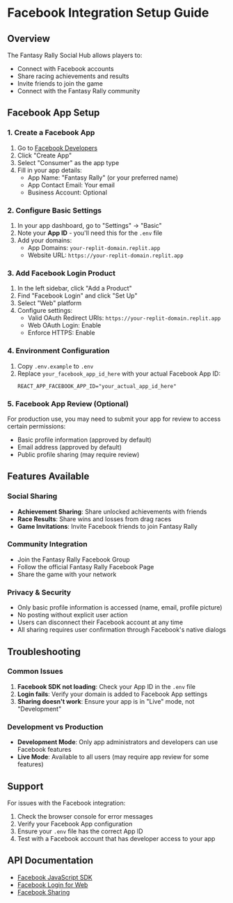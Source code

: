 # Facebook Integration Setup Guide

## Overview
The Fantasy Rally Social Hub allows players to:
- Connect with Facebook accounts
- Share racing achievements and results
- Invite friends to join the game
- Connect with the Fantasy Rally community

## Facebook App Setup

### 1. Create a Facebook App
1. Go to [Facebook Developers](https://developers.facebook.com/apps/)
2. Click "Create App"
3. Select "Consumer" as the app type
4. Fill in your app details:
   - App Name: "Fantasy Rally" (or your preferred name)
   - App Contact Email: Your email
   - Business Account: Optional

### 2. Configure Basic Settings
1. In your app dashboard, go to "Settings" → "Basic"
2. Note your **App ID** - you'll need this for the `.env` file
3. Add your domains:
   - App Domains: `your-replit-domain.replit.app`
   - Website URL: `https://your-replit-domain.replit.app`

### 3. Add Facebook Login Product
1. In the left sidebar, click "Add a Product"
2. Find "Facebook Login" and click "Set Up"
3. Select "Web" platform
4. Configure settings:
   - Valid OAuth Redirect URIs: `https://your-replit-domain.replit.app`
   - Web OAuth Login: Enable
   - Enforce HTTPS: Enable

### 4. Environment Configuration
1. Copy `.env.example` to `.env`
2. Replace `your_facebook_app_id_here` with your actual Facebook App ID:
   ```
   REACT_APP_FACEBOOK_APP_ID="your_actual_app_id_here"
   ```

### 5. Facebook App Review (Optional)
For production use, you may need to submit your app for review to access certain permissions:
- Basic profile information (approved by default)
- Email address (approved by default)
- Public profile sharing (may require review)

## Features Available

### Social Sharing
- **Achievement Sharing**: Share unlocked achievements with friends
- **Race Results**: Share wins and losses from drag races
- **Game Invitations**: Invite Facebook friends to join Fantasy Rally

### Community Integration
- Join the Fantasy Rally Facebook Group
- Follow the official Fantasy Rally Facebook Page
- Share the game with your network

### Privacy & Security
- Only basic profile information is accessed (name, email, profile picture)
- No posting without explicit user action
- Users can disconnect their Facebook account at any time
- All sharing requires user confirmation through Facebook's native dialogs

## Troubleshooting

### Common Issues
1. **Facebook SDK not loading**: Check your App ID in the `.env` file
2. **Login fails**: Verify your domain is added to Facebook App settings
3. **Sharing doesn't work**: Ensure your app is in "Live" mode, not "Development"

### Development vs Production
- **Development Mode**: Only app administrators and developers can use Facebook features
- **Live Mode**: Available to all users (may require app review for some features)

## Support
For issues with the Facebook integration:
1. Check the browser console for error messages
2. Verify your Facebook App configuration
3. Ensure your `.env` file has the correct App ID
4. Test with a Facebook account that has developer access to your app

## API Documentation
- [Facebook JavaScript SDK](https://developers.facebook.com/docs/javascript)
- [Facebook Login for Web](https://developers.facebook.com/docs/facebook-login/web)
- [Facebook Sharing](https://developers.facebook.com/docs/sharing/web)
